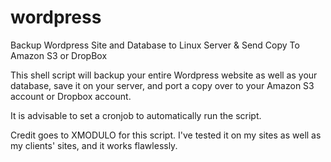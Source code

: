 # wordpress
Backup Wordpress Site and Database to Linux Server & Send Copy To Amazon S3 or DropBox

This shell script will backup your entire Wordpress website as well as your database, save it on your server, and port a copy over to your Amazon S3 account or Dropbox account.

It is advisable to set a cronjob to automatically run the script.

Credit goes to XMODULO for this script. I've tested it on my sites as well as my clients' sites, and it works flawlessly.

